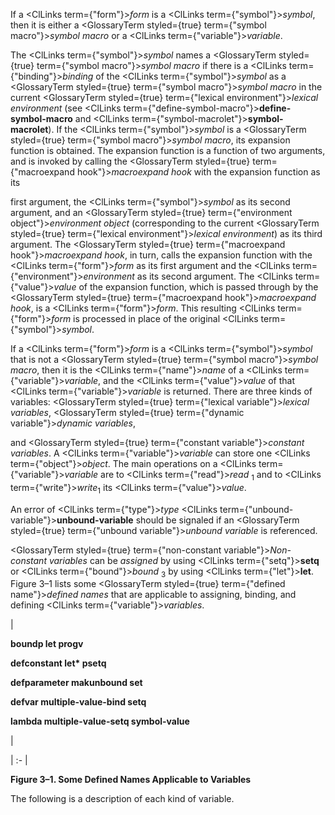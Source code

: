  



If a <ClLinks  term={"form"}><i>form</i></ClLinks> is a <ClLinks  term={"symbol"}><i>symbol</i></ClLinks>, then it is either a <GlossaryTerm styled={true} term={"symbol macro"}><i>symbol macro</i></GlossaryTerm> or a <ClLinks  term={"variable"}><i>variable</i></ClLinks>. 



The <ClLinks  term={"symbol"}><i>symbol</i></ClLinks> names a <GlossaryTerm styled={true} term={"symbol macro"}><i>symbol macro</i></GlossaryTerm> if there is a <ClLinks  term={"binding"}><i>binding</i></ClLinks> of the <ClLinks  term={"symbol"}><i>symbol</i></ClLinks> as a <GlossaryTerm styled={true} term={"symbol macro"}><i>symbol macro</i></GlossaryTerm> in the current <GlossaryTerm styled={true} term={"lexical environment"}><i>lexical environment</i></GlossaryTerm> (see <ClLinks  term={"define-symbol-macro"}><b>define-symbol-macro</b></ClLinks> and <ClLinks  term={"symbol-macrolet"}><b>symbol-macrolet</b></ClLinks>). If the <ClLinks  term={"symbol"}><i>symbol</i></ClLinks> is a <GlossaryTerm styled={true} term={"symbol macro"}><i>symbol macro</i></GlossaryTerm>, its expansion function is obtained. The expansion function is a function of two arguments, and is invoked by calling the <GlossaryTerm styled={true} term={"macroexpand hook"}><i>macroexpand hook</i></GlossaryTerm> with the expansion function as its 



first argument, the <ClLinks  term={"symbol"}><i>symbol</i></ClLinks> as its second argument, and an <GlossaryTerm styled={true} term={"environment object"}><i>environment object</i></GlossaryTerm> (corresponding to the current <GlossaryTerm styled={true} term={"lexical environment"}><i>lexical environment</i></GlossaryTerm>) as its third argument. The <GlossaryTerm styled={true} term={"macroexpand hook"}><i>macroexpand hook</i></GlossaryTerm>, in turn, calls the expansion function with the <ClLinks  term={"form"}><i>form</i></ClLinks> as its first argument and the <ClLinks  term={"environment"}><i>environment</i></ClLinks> as its second argument. The <ClLinks  term={"value"}><i>value</i></ClLinks> of the expansion function, which is passed through by the <GlossaryTerm styled={true} term={"macroexpand hook"}><i>macroexpand hook</i></GlossaryTerm>, is a <ClLinks  term={"form"}><i>form</i></ClLinks>. This resulting <ClLinks  term={"form"}><i>form</i></ClLinks> is processed in place of the original <ClLinks  term={"symbol"}><i>symbol</i></ClLinks>. 



If a <ClLinks  term={"form"}><i>form</i></ClLinks> is a <ClLinks  term={"symbol"}><i>symbol</i></ClLinks> that is not a <GlossaryTerm styled={true} term={"symbol macro"}><i>symbol macro</i></GlossaryTerm>, then it is the <ClLinks  term={"name"}><i>name</i></ClLinks> of a <ClLinks  term={"variable"}><i>variable</i></ClLinks>, and the <ClLinks  term={"value"}><i>value</i></ClLinks> of that <ClLinks  term={"variable"}><i>variable</i></ClLinks> is returned. There are three kinds of variables: <GlossaryTerm styled={true} term={"lexical variable"}><i>lexical variables</i></GlossaryTerm>, <GlossaryTerm styled={true} term={"dynamic variable"}><i>dynamic variables</i></GlossaryTerm>,  







and <GlossaryTerm styled={true} term={"constant variable"}><i>constant variables</i></GlossaryTerm>. A <ClLinks  term={"variable"}><i>variable</i></ClLinks> can store one <ClLinks  term={"object"}><i>object</i></ClLinks>. The main operations on a <ClLinks  term={"variable"}><i>variable</i></ClLinks> are to <ClLinks  term={"read"}><i>read</i></ClLinks> <sub>1</sub> and to <ClLinks  term={"write"}><i>write</i></ClLinks><sub>1</sub> its <ClLinks  term={"value"}><i>value</i></ClLinks>. 



An error of <ClLinks  term={"type"}><i>type</i></ClLinks> <ClLinks  term={"unbound-variable"}><b>unbound-variable</b></ClLinks> should be signaled if an <GlossaryTerm styled={true} term={"unbound variable"}><i>unbound variable</i></GlossaryTerm> is referenced. 



<GlossaryTerm styled={true} term={"non-constant variable"}><i>Non-constant variables</i></GlossaryTerm> can be *assigned* by using <ClLinks  term={"setq"}><b>setq</b></ClLinks> or <ClLinks  term={"bound"}><i>bound</i></ClLinks> <sub>3</sub> by using <ClLinks  term={"let"}><b>let</b></ClLinks>. Figure 3–1 lists some <GlossaryTerm styled={true} term={"defined name"}><i>defined names</i></GlossaryTerm> that are applicable to assigning, binding, and defining <ClLinks  term={"variable"}><i>variables</i></ClLinks>. 



|<p>**boundp let progv** </p><p>**defconstant let\* psetq** </p><p>**defparameter makunbound set** </p><p>**defvar multiple-value-bind setq** </p><p>**lambda multiple-value-setq symbol-value**</p>|

| :- |





**Figure 3–1. Some Defined Names Applicable to Variables** 



The following is a description of each kind of variable. 



